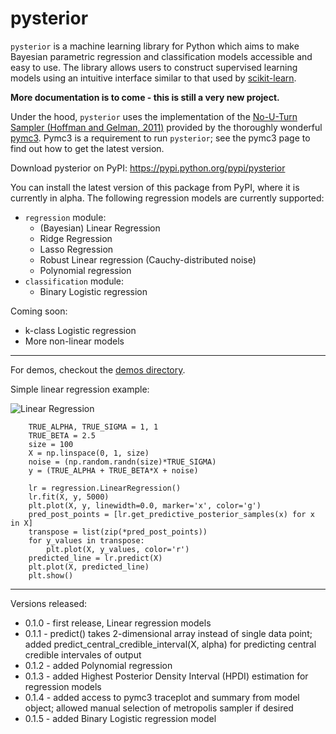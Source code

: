 # pysterior

`pysterior` is a machine learning library for Python which aims to make Bayesian parametric regression and classification models accessible and easy to use. The library allows users to construct supervised learning models using an intuitive interface similar to that used by [scikit-learn](https://github.com/scikit-learn/scikit-learn).

**More documentation is to come - this is still a very new project.**

Under the hood, `pysterior` uses the implementation of the [No-U-Turn Sampler (Hoffman and Gelman, 2011)](http://arxiv.org/abs/1111.4246) provided by the thoroughly wonderful [pymc3](https://github.com/pymc-devs/pymc3). Pymc3 is a requirement to run `pysterior`; see the pymc3 page to find out how to get the latest version.

Download pysterior on PyPI: https://pypi.python.org/pypi/pysterior

You can install the latest version of this package from PyPI, where it is currently in alpha. The following regression models are currently supported:
* `regression` module:
    * (Bayesian) Linear Regression
    * Ridge Regression
    * Lasso Regression
    * Robust Linear regression (Cauchy-distributed noise)
    * Polynomial regression
* `classification` module:
    * Binary Logistic regression

Coming soon:
* k-class Logistic regression
* More non-linear models

---------------------------------

For demos, checkout the [demos directory](https://github.com/lmc2179/pysterior/tree/master/pysterior/demo).

Simple linear regression example:

![Linear Regression](https://raw.githubusercontent.com/lmc2179/pysterior/master/pysterior/demo/simple_linear_regression.png)


```
    TRUE_ALPHA, TRUE_SIGMA = 1, 1
    TRUE_BETA = 2.5
    size = 100
    X = np.linspace(0, 1, size)
    noise = (np.random.randn(size)*TRUE_SIGMA)
    y = (TRUE_ALPHA + TRUE_BETA*X + noise)
    
    lr = regression.LinearRegression()
    lr.fit(X, y, 5000)
    plt.plot(X, y, linewidth=0.0, marker='x', color='g')
    pred_post_points = [lr.get_predictive_posterior_samples(x) for x in X]
    transpose = list(zip(*pred_post_points))
    for y_values in transpose:
        plt.plot(X, y_values, color='r')
    predicted_line = lr.predict(X)
    plt.plot(X, predicted_line)
    plt.show()
```

---------------------------------

Versions released:
* 0.1.0 - first release, Linear regression models
* 0.1.1 - predict() takes 2-dimensional array instead of single data point; added predict_central_credible_interval(X, alpha) for predicting central credible intervales of output
* 0.1.2 - added Polynomial regression
* 0.1.3 - added Highest Posterior Density Interval (HPDI) estimation for regression models
* 0.1.4 - added access to pymc3 traceplot and summary from model object; allowed manual selection of metropolis sampler if desired
* 0.1.5 - added Binary Logistic regression model
